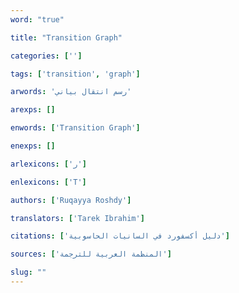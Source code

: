 ```yaml
---
word: "true"

title: "Transition Graph"

categories: ['']

tags: ['transition', 'graph']

arwords: 'رسم انتقال بياني'

arexps: []

enwords: ['Transition Graph']

enexps: []

arlexicons: ['ر']

enlexicons: ['T']

authors: ['Ruqayya Roshdy']

translators: ['Tarek Ibrahim']

citations: ['دليل أكسفورد في السانيات الحاسوبية']

sources: ['المنظمة العربية للترجمة']

slug: ""
---
```

